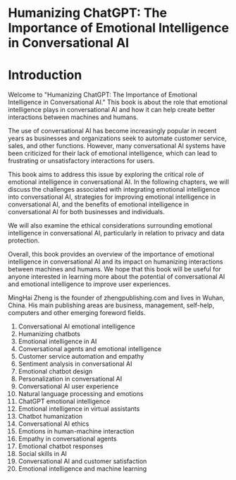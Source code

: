 # Humanizing ChatGPT: The Importance of Emotional Intelligence in Conversational AI

# Introduction

Welcome to "Humanizing ChatGPT: The Importance of Emotional Intelligence in Conversational AI." This book is about the role that emotional intelligence plays in conversational AI and how it can help create better interactions between machines and humans.

The use of conversational AI has become increasingly popular in recent years as businesses and organizations seek to automate customer service, sales, and other functions. However, many conversational AI systems have been criticized for their lack of emotional intelligence, which can lead to frustrating or unsatisfactory interactions for users.

This book aims to address this issue by exploring the critical role of emotional intelligence in conversational AI. In the following chapters, we will discuss the challenges associated with integrating emotional intelligence into conversational AI, strategies for improving emotional intelligence in conversational AI, and the benefits of emotional intelligence in conversational AI for both businesses and individuals.

We will also examine the ethical considerations surrounding emotional intelligence in conversational AI, particularly in relation to privacy and data protection.

Overall, this book provides an overview of the importance of emotional intelligence in conversational AI and its impact on humanizing interactions between machines and humans. We hope that this book will be useful for anyone interested in learning more about the potential of conversational AI and emotional intelligence to improve user experiences.

MingHai Zheng is the founder of zhengpublishing.com and lives in Wuhan, China. His main publishing areas are business, management, self-help, computers and other emerging foreword fields.



1. Conversational AI emotional intelligence
2. Humanizing chatbots
3. Emotional intelligence in AI
4. Conversational agents and emotional intelligence
5. Customer service automation and empathy
6. Sentiment analysis in conversational AI
7. Emotional chatbot design
8. Personalization in conversational AI
9. Conversational AI user experience
10. Natural language processing and emotions
11. ChatGPT emotional intelligence
12. Emotional intelligence in virtual assistants
13. Chatbot humanization
14. Conversational AI ethics
15. Emotions in human-machine interaction
16. Empathy in conversational agents
17. Emotional chatbot responses
18. Social skills in AI
19. Conversational AI and customer satisfaction
20. Emotional intelligence and machine learning



